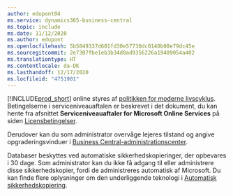 ```yaml
---
author: edupont04
ms.service: dynamics365-business-central
ms.topic: include
ms.date: 11/12/2020
ms.author: edupont
ms.openlocfilehash: 5b5849337d601fd30e57730dc0140b08e79dc45e
ms.sourcegitcommit: 2e7307fbe1eb3b34d0ad9356226a19409054a402
ms.translationtype: HT
ms.contentlocale: da-DK
ms.lasthandoff: 12/17/2020
ms.locfileid: "4751901"
---
```

[!INCLUDE[prod_short](prod_short.md)] online styres af [politikken for moderne livscyklus](https://support.microsoft.com/help/30881/modern-lifecycle-policy). Betingelserne i serviceniveauaftalen er beskrevet i det dokument, du kan hente fra afsnittet **Serviceniveauaftaler for Microsoft Online Services** på siden [Licensbetingelser](https://www.microsoft.com/licensing/product-licensing/products).  

Derudover kan du som administrator overvåge lejeres tilstand og angive opgraderingsvinduer i [Business Central-administrationscenter](/dynamics365/business-central/dev-itpro/administration/tenant-admin-center).  

Databaser beskyttes ved automatiske sikkerhedskopieringer, der opbevares i 30 dage. Som administrator kan du ikke få adgang til eller administrere disse sikkerhedskopier, fordi de administreres automatisk af Microsoft. Du kan finde flere oplysninger om den underliggende teknologi i [Automatisk sikkerhedskopiering](/azure/sql-database/sql-database-automated-backups).  
